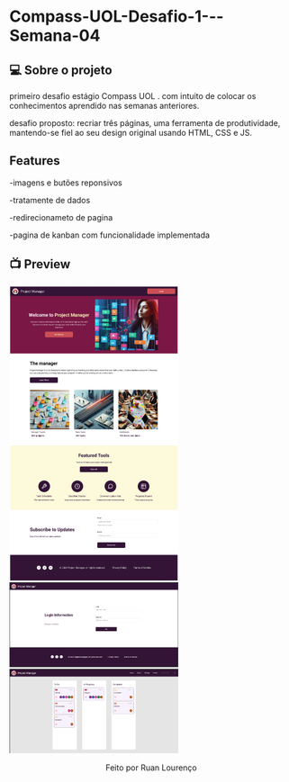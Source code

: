 # Compass-UOL-Desafio-1---Semana-04

## :computer: Sobre o projeto

primeiro desafio estágio Compass UOL . com intuito de colocar os conhecimentos aprendido nas semanas anteriores.

desafio proposto: recriar três páginas, uma ferramenta de produtividade, mantendo-se fiel ao seu design original usando HTML, CSS e JS.

## Features

-imagens e butões reponsivos

-tratamente de dados

-redirecionameto de pagina

-pagina de kanban com funcionalidade implementada

## 📺 Preview

<img src="assets\images\readme\home.png" width="300"> <img src="assets\images\readme\login.png"  width="300" > <img src="assets\images\readme\kanban.png" width="300">

<p align = "center">
Feito  por Ruan Lourenço 
</p>
